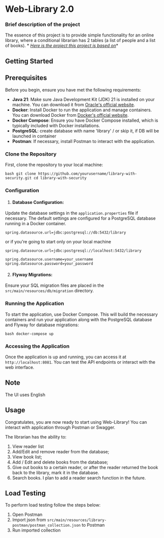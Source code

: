 # Web-Library 2.0

### **Brief description of the project**

The essence of this project is to provide simple functionality for an online library, where a conditional librarian has
2 tables (a list of people and a list of books). *
*[Here is the project this project is based on](https://github.com/RustamAbdusamatov4848/LibraryWithJDBCTemplate)**

## Getting Started

## Prerequisites

Before you begin, ensure you have met the following requirements:

- **Java 21**: Make sure Java Development Kit (JDK) 21 is installed on your machine. You can download it
  from [Oracle's official website](https://www.oracle.com).
- **Docker**: Install Docker to run the application and manage containers. You can download Docker
  from [Docker's official website](https://www.docker.com/get-started).
- **Docker Compose**: Ensure you have Docker Compose installed, which is typically included with Docker installations.
- **PostgreSQL**: create database with name 'library' / or skip it, if DB will be launched in container
- **Postman**: If necessary, install Postman to interact with the application.

### Clone the Repository

First, clone the repository to your local machine:

```
bash git clone https://github.com/yourusername/library-with-security.git cd library-with-security 
``` 

### Configuration

1. #### **Database Configuration**:

Update the database settings in the `application.properties` file if necessary. The default settings are configured for
a PostgreSQL database running in a Docker container.

```
spring.datasource.url=jdbc:postgresql://db:5432/library
```

or if you're going to start only on your local machine

```
spring.datasource.url=jdbc:postgresql://localhost:5432/library
```

```
spring.datasource.username=your_username 
spring.datasource.password=your_password 
```

2. #### **Flyway Migrations**:

Ensure your SQL migration files are placed in the `src/main/resources/db/migration` directory.

### Running the Application

To start the application, use Docker Compose. This will build the necessary containers and run your application along
with the PostgreSQL database and Flyway for database migrations:

```
bash docker-compose up 
``` 

### Accessing the Application

Once the application is up and running, you can access it at `http://localhost:8081`.
You can test the API endpoints or interact with the web interface.

## Note

The UI uses English

## Usage

Congratulates, you are now ready to start using Web-Library!
You can interact with application through Postman or Swagger.

The librarian has the ability to:

1. View reader list
2. Add/Edit and remove reader from the database;
3. View book list;
4. Add / Edit and delete books from the database;
5. Give out books to a certain reader, or after the reader returned the book back to the library, mark it in the
   database.
6. Search books. I plan to add a reader search function in the future.

## Load Testing

To perform load testing follow the steps below:

1. Open Postman
2. Import json from `src/main/resources/library-postman/postman_collection.json` to Postman
3. Run imported collection
